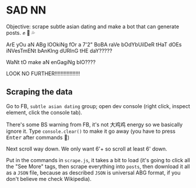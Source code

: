 # SAD NN

Objective: scrape subtle asian dating and make a bot that can generate posts. :fist: :eggplant: :sweat_drops:

ArE yOu aN ABg lOOkiNg fOr a 7'2" BoBA raVe bOdYbUilDeR tHaT dOEs iNVesTmENt bAnKIng dURInG tHE daY?????

WaNt tO make aN enGagiNg bIO????

LOOK NO FURTHER!!!!!!!!!!!!!!!!!


## Scraping the data

Go to FB, `subtle asian dating` group; open dev console (right click, inspect element, click the console tab).

There's some BS warning from FB, it's not 大鸡鸡 energy so we basically ignore it. Type `console.clear()` to make it go away (you have to press <kbd>Enter</kbd> after commands :clap:)

Next scroll way down. We only want 6'+ so scroll at least 6' down.

Put in the commands in `scrape.js`, it takes a bit to load (it's going to click all the "See More" tags, then scrape everything into `posts`, then download it all as a `JSON` file, because as described `JSON` is universal ABG format, if you don't believe me check Wikipedia).
